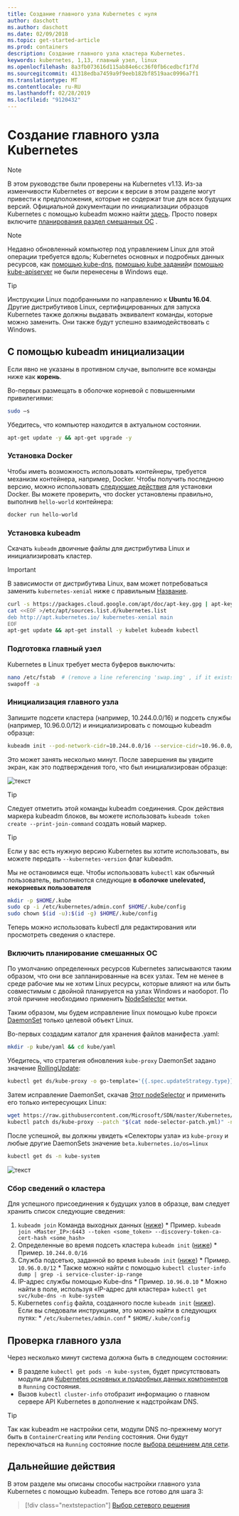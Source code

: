 ```yaml
---
title: Создание главного узла Kubernetes с нуля
author: daschott
ms.author: daschott
ms.date: 02/09/2018
ms.topic: get-started-article
ms.prod: containers
description: Создание главного узла кластера Kubernetes.
keywords: kubernetes, 1,13, главный узел, linux
ms.openlocfilehash: 8a3fb073616d115ab84e6cc36f0fb6cedbcf1f7d
ms.sourcegitcommit: 41318edba7459a9f9eeb182bf8519aac0996a7f1
ms.translationtype: MT
ms.contentlocale: ru-RU
ms.lasthandoff: 02/28/2019
ms.locfileid: "9120432"
---
```

# <a name="creating-a-kubernetes-master"></a>Создание главного узла Kubernetes #
> [!NOTE]
> В этом руководстве были проверены на Kubernetes v1.13. Из-за изменчивости Kubernetes от версии к версии в этом разделе могут привести к предположения, которые не содержат true для всех будущих версий. Официальной документации по инициализации образцов Kubernetes с помощью kubeadm можно найти [здесь](https://kubernetes.io/docs/setup/independent/install-kubeadm/). Просто поверх включите [планирования раздел смешанных ОС](#enable-mixed-os-scheduling) .

> [!NOTE]  
> Недавно обновленный компьютер под управлением Linux для этой операции требуется вдоль; Kubernetes основных и подробных данных ресурсов, как [помощью kube-dns](https://kubernetes.io/docs/concepts/services-networking/dns-pod-service/), [помощью kube заданий](https://kubernetes.io/docs/reference/command-line-tools-reference/kube-scheduler/)и [помощью kube-apiserver](https://kubernetes.io/docs/reference/command-line-tools-reference/kube-apiserver/) не были перенесены в Windows еще. 

> [!tip]
> Инструкции Linux подобранными по направлению к **Ubuntu 16.04**. Другие дистрибутивов Linux, сертифицированных для запуска Kubernetes также должны выдавать эквивалент команды, которые можно заменить. Они также будут успешно взаимодействовать с Windows.


## <a name="initialization-using-kubeadm"></a>С помощью kubeadm инициализации ##
Если явно не указаны в противном случае, выполните все команды ниже как **корень**.

Во-первых размещать в оболочке корневой с повышенными привилегиями:

```bash
sudo –s
```

Убедитесь, что компьютер находится в актуальном состоянии.

```bash
apt-get update -y && apt-get upgrade -y
```

### <a name="install-docker"></a>Установка Docker ###
Чтобы иметь возможность использовать контейнеры, требуется механизм контейнера, например, Docker. Чтобы получить последнюю версию, можно использовать [следующие действия](https://docs.docker.com/install/linux/docker-ce/ubuntu/) для установки Docker. Вы можете проверить, что docker установлены правильно, выполнив `hello-world` контейнера:

```bash
docker run hello-world
```

### <a name="install-kubeadm"></a>Установка kubeadm ###
Скачать `kubeadm` двоичные файлы для дистрибутива Linux и инициализировать кластер.

> [!Important]  
> В зависимости от дистрибутива Linux, вам может потребоваться заменить `kubernetes-xenial` ниже с правильным [Название](https://wiki.ubuntu.com/Releases).

```bash
curl -s https://packages.cloud.google.com/apt/doc/apt-key.gpg | apt-key add -
cat <<EOF >/etc/apt/sources.list.d/kubernetes.list
deb http://apt.kubernetes.io/ kubernetes-xenial main
EOF
apt-get update && apt-get install -y kubelet kubeadm kubectl 
```

### <a name="prepare-the-master-node"></a>Подготовка главный узел ###
Kubernetes в Linux требует места буферов выключить:

```bash
nano /etc/fstab  # (remove a line referencing 'swap.img' , if it exists)
swapoff -a 
```

### <a name="initialize-master"></a>Инициализация главного узла ###
Запишите подсети кластера (например, 10.244.0.0/16) и подсеть службы (например, 10.96.0.0/12) и инициализировать с помощью kubeadm образце:

```bash
kubeadm init --pod-network-cidr=10.244.0.0/16 --service-cidr=10.96.0.0/12
```

Это может занять несколько минут. После завершения вы увидите экран, как это подтверждения того, что был инициализирован образце:

![текст](media/kubeadm-init.png)

> [!tip]
> Следует отметить этой команды kubeadm соединения. Срок действия маркера kubeadm блоков, вы можете использовать `kubeadm token create --print-join-command` создать новый маркер.

> [!tip]
> Если у вас есть нужную версию Kubernetes вы хотите использовать, вы можете передать `--kubernetes-version` флаг kubeadm.

Мы не остановимся еще. Чтобы использовать `kubectl` как обычный пользователь, выполняются следующие __**в оболочке unelevated, некорневых пользователя**__

```bash
mkdir -p $HOME/.kube
sudo cp -i /etc/kubernetes/admin.conf $HOME/.kube/config
sudo chown $(id -u):$(id -g) $HOME/.kube/config
```
Теперь можно использовать kubectl для редактирования или просмотреть сведения о кластере.

### <a name="enable-mixed-os-scheduling"></a>Включить планирование смешанных ОС ###
По умолчанию определенных ресурсов Kubernetes записываются таким образом, что они все запланированные на всех узлах. Тем не менее в среде рабочие мы не хотим Linux ресурсы, которые влияют на или быть совместимым с двойной планируется на узлах Windows и наоборот. По этой причине необходимо применить [NodeSelector](https://kubernetes.io/docs/concepts/configuration/assign-pod-node/#nodeselector) метки. 

Таким образом, мы будем исправление linux помощью kube прокси [DaemonSet](https://kubernetes.io/docs/concepts/workloads/controllers/daemonset/) только целевой объект Linux.

Во-первых создадим каталог для хранения файлов манифеста .yaml:
```bash
mkdir -p kube/yaml && cd kube/yaml
```

Убедитесь, что стратегия обновления `kube-proxy` DaemonSet задано значение [RollingUpdate](https://kubernetes.io/docs/tasks/manage-daemon/update-daemon-set/):

```bash
kubectl get ds/kube-proxy -o go-template='{{.spec.updateStrategy.type}}{{"\n"}}' --namespace=kube-system
```

Затем исправление DaemonSet, скачав [Этот nodeSelector](https://github.com/Microsoft/SDN/tree/master/Kubernetes/flannel/l2bridge/manifests/node-selector-patch.yml) и применить его только интересующих Linux:

```bash
wget https://raw.githubusercontent.com/Microsoft/SDN/master/Kubernetes/flannel/l2bridge/manifests/node-selector-patch.yml
kubectl patch ds/kube-proxy --patch "$(cat node-selector-patch.yml)" -n=kube-system
```

После успешной, вы должны увидеть «Селекторы узла» из `kube-proxy` и любые другие DaemonSets значение `beta.kubernetes.io/os=linux`

```bash
kubectl get ds -n kube-system
```

![текст](media/kube-proxy-ds.png)

### <a name="collect-cluster-information"></a>Сбор сведений о кластера ###
Для успешного присоединения к будущих узлов в образце, вам следует хранить список следующие сведения:
  1. `kubeadm join` Команда выходных данных ([ниже](#initialize-master))
    * Пример. `kubeadm join <Master_IP>:6443 --token <some_token> --discovery-token-ca-cert-hash <some_hash>`
  2. Определенные во время подсеть кластера `kubeadm init` ([ниже](#initialize-master))
    * Пример. `10.244.0.0/16`
  3. Служба подсетью, заданной во время `kubeadm init` ([ниже](#initialize-master))
    * Пример. `10.96.0.0/12`
    * Также можно найти с помощью `kubectl cluster-info dump | grep -i service-cluster-ip-range`
  4. IP-адрес службы помощью Kube-dns 
    * Пример. `10.96.0.10`
    * Можно найти в поле, используя «IP-адрес для кластера» `kubectl get svc/kube-dns -n kube-system`
  5. Kubernetes `config` файла, созданного после `kubeadm init` ([ниже](#initialize-master)). Если вы следовали инструкциям, это можно найти в следующих путях:
    * `/etc/kubernetes/admin.conf`
    * `$HOME/.kube/config`

## <a name="verifying-the-master"></a>Проверка главного узла ##
Через несколько минут система должна быть в следующем состоянии:

  - В разделе `kubectl get pods -n kube-system`, будет присутствовать модули для [Kubernetes основных и подробных данных компонентов](https://kubernetes.io/docs/concepts/overview/components/#master-components) в `Running` состояния.
  - Вызов `kubectl cluster-info` отобразит информацию о главном сервере API Kubernetes в дополнение к надстройкам DNS.
  
> [!tip]
> Так как kubeadm не настройки сети, модули DNS по-прежнему могут быть в `ContainerCreating` или `Pending` состояния. Они будут переключаться на `Running` состояние после [выбора решением для сети](./network-topologies.md).

## <a name="next-steps"></a>Дальнейшие действия ## 
В этом разделе мы описаны способы настройки главного узла Kubernetes с помощью kubeadm. Теперь все готово для шага 3:

> [!div class="nextstepaction"]
> [Выбор сетевого решения](./network-topologies.md)